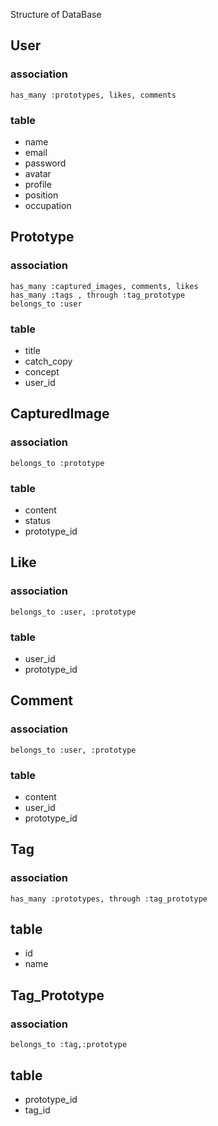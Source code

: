 Structure of DataBase

## User
### association

```
has_many :prototypes, likes, comments
```

### table
- name
- email
- password
- avatar
- profile
- position
- occupation

## Prototype
### association

```
has_many :captured_images, comments, likes
has_many :tags , through :tag_prototype
belongs_to :user
```

### table
- title
- catch_copy
- concept
- user_id

## CapturedImage
### association

```
belongs_to :prototype
```

### table
- content
- status
- prototype_id


## Like
### association

```
belongs_to :user, :prototype
```

### table
- user_id
- prototype_id



## Comment
### association

```
belongs_to :user, :prototype
```

### table
- content
- user_id
- prototype_id

## Tag
### association

```
has_many :prototypes, through :tag_prototype
```

## table
- id
- name

## Tag_Prototype
### association

```
belongs_to :tag,:prototype
```

## table
- prototype_id
- tag_id


